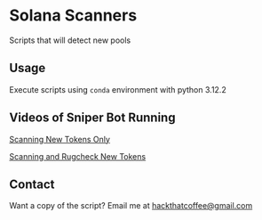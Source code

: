 # Solana Scanners

Scripts that will detect new pools

## Usage
Execute scripts using `conda` environment with python 3.12.2

## Videos of Sniper Bot Running
[Scanning New Tokens Only](https://www.youtube.com/watch?v=KCX89ndFht0)

[Scanning and Rugcheck New Tokens](https://www.youtube.com/watch?v=kNdTScNKSJY)

## Contact 
Want a copy of the script? Email me at [hackthatcoffee@gmail.com](mailto:hackthatcoffee@gmail.com)
